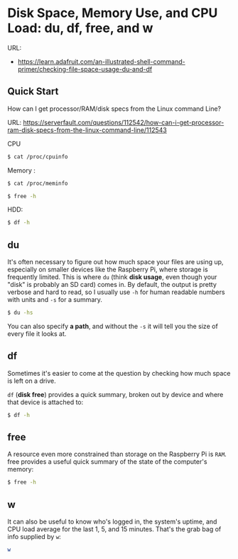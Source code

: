 # Disk Space, Memory Use, and CPU Load: du, df, free, and w

URL: 

- https://learn.adafruit.com/an-illustrated-shell-command-primer/checking-file-space-usage-du-and-df

## Quick Start

How can I get processor/RAM/disk specs from the Linux command Line?

URL: https://serverfault.com/questions/112542/how-can-i-get-processor-ram-disk-specs-from-the-linux-command-line/112543

CPU

```bash
$ cat /proc/cpuinfo
```

Memory :

```bash
$ cat /proc/meminfo

$ free -h
```

HDD:

```bash
$ df -h
```

## du

It's often necessary to figure out how much space your files are using up, especially on smaller devices like the Raspberry Pi, where storage is frequently limited. This is where `du` (think **disk usage**, even though your "disk" is probably an SD card) comes in. By default, the output is pretty verbose and hard to read, so I usually use `-h` for human readable numbers with units and `-s` for a summary.

```bash
$ du -hs
```

You can also specify **a path**, and without the `-s` it will tell you the size of every file it looks at.

## df

Sometimes it's easier to come at the question by checking how much space is left on a drive.

`df` (**disk free**) provides a quick summary, broken out by device and where that device is attached to:

```bash
$ df -h
```


## free

A resource even more constrained than storage on the Raspberry Pi is `RAM`. free provides a useful quick summary of the state of the computer's memory:

```bash
$ free -h
```

## w

It can also be useful to know who's logged in, the system's uptime, and CPU load average for the last 1, 5, and 15 minutes. That's the grab bag of info supplied by `w`:

```bash
w
```






